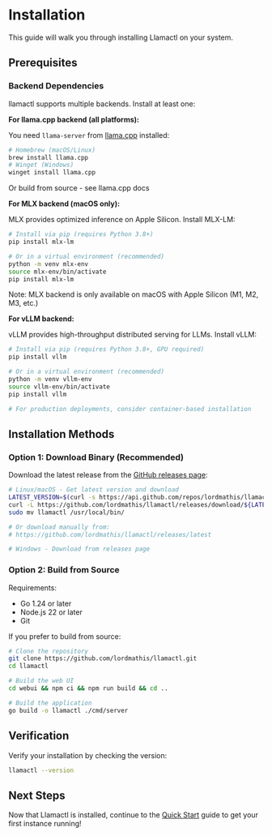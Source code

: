 # Installation

This guide will walk you through installing Llamactl on your system.

## Prerequisites

### Backend Dependencies

llamactl supports multiple backends. Install at least one:

**For llama.cpp backend (all platforms):**

You need `llama-server` from [llama.cpp](https://github.com/ggml-org/llama.cpp) installed:

```bash
# Homebrew (macOS/Linux)
brew install llama.cpp
# Winget (Windows)
winget install llama.cpp
```

Or build from source - see llama.cpp docs

**For MLX backend (macOS only):**

MLX provides optimized inference on Apple Silicon. Install MLX-LM:

```bash
# Install via pip (requires Python 3.8+)
pip install mlx-lm

# Or in a virtual environment (recommended)
python -m venv mlx-env
source mlx-env/bin/activate
pip install mlx-lm
```

Note: MLX backend is only available on macOS with Apple Silicon (M1, M2, M3, etc.)

**For vLLM backend:**

vLLM provides high-throughput distributed serving for LLMs. Install vLLM:

```bash
# Install via pip (requires Python 3.8+, GPU required)
pip install vllm

# Or in a virtual environment (recommended)
python -m venv vllm-env
source vllm-env/bin/activate
pip install vllm

# For production deployments, consider container-based installation
```

## Installation Methods

### Option 1: Download Binary (Recommended)

Download the latest release from the [GitHub releases page](https://github.com/lordmathis/llamactl/releases):

```bash
# Linux/macOS - Get latest version and download
LATEST_VERSION=$(curl -s https://api.github.com/repos/lordmathis/llamactl/releases/latest | grep '"tag_name":' | sed -E 's/.*"([^"]+)".*/\1/')
curl -L https://github.com/lordmathis/llamactl/releases/download/${LATEST_VERSION}/llamactl-${LATEST_VERSION}-$(uname -s | tr '[:upper:]' '[:lower:]')-$(uname -m).tar.gz | tar -xz
sudo mv llamactl /usr/local/bin/

# Or download manually from:
# https://github.com/lordmathis/llamactl/releases/latest

# Windows - Download from releases page
```

### Option 2: Build from Source

Requirements:
- Go 1.24 or later
- Node.js 22 or later
- Git

If you prefer to build from source:

```bash
# Clone the repository
git clone https://github.com/lordmathis/llamactl.git
cd llamactl

# Build the web UI
cd webui && npm ci && npm run build && cd ..

# Build the application
go build -o llamactl ./cmd/server
```

## Verification

Verify your installation by checking the version:

```bash
llamactl --version
```

## Next Steps

Now that Llamactl is installed, continue to the [Quick Start](quick-start.md) guide to get your first instance running!
